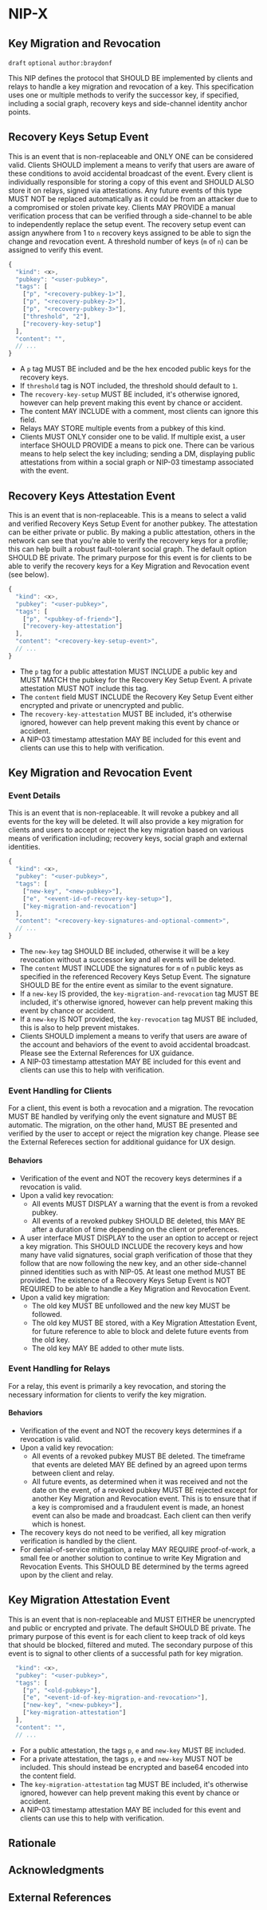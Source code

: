 NIP-X
=====

Key Migration and Revocation
------

`draft` `optional` `author:braydonf`

This NIP defines the protocol that SHOULD BE implemented by clients and relays to handle a key migration and revocation of a key. This specification uses one or multiple methods to verify the successor key, if specified, including a social graph, recovery keys and side-channel identity anchor points.

## Recovery Keys Setup Event

This is an event that is non-replaceable and ONLY ONE can be considered valid. Clients SHOULD implement a means to verify that users are aware of these conditions to avoid accidental broadcast of the event. Every client is individually responsible for storing a copy of this event and SHOULD ALSO store it on relays, signed via attestations. Any future events of this type MUST NOT be replaced automatically as it could be from an attacker due to a compromised or stolen private key. Clients MAY PROVIDE a manual verification process that can be verified through a side-channel to be able to independently replace the setup event. The recovery setup event can assign anywhere from 1 to `n` recovery keys assigned to be able to sign the change and revocation event. A threshold number of keys (`m` of `n`) can be assigned to verify this event.

```js
{
  "kind": <x>,
  "pubkey": "<user-pubkey>",
  "tags": [
    ["p", "<recovery-pubkey-1>"],
    ["p", "<recovery-pubkey-2>"],
    ["p", "<recovery-pubkey-3>"],
    ["threshold", "2"],
    ["recovery-key-setup"]
  ],
  "content": "",
  // ...
}
```

* A `p` tag MUST BE included and be the hex encoded public keys for the recovery keys.
* If `threshold` tag is NOT included, the threshold should default to `1`.
* The `recovery-key-setup` MUST BE included, it's otherwise ignored, however can help prevent making this event by chance or accident.
* The content MAY INCLUDE with a comment, most clients can ignore this field.
* Relays MAY STORE multiple events from a pubkey of this kind.
* Clients MUST ONLY consider one to be valid. If multiple exist, a user interface SHOULD PROVIDE a means to pick one. There can be various means to help select the key including; sending a DM, displaying public attestations from within a social graph or NIP-03 timestamp associated with the event.

## Recovery Keys Attestation Event

This is an event that is non-replaceable. This is a means to select a valid and verified Recovery Keys Setup Event for another pubkey. The attestation can be either private or public. By making a public attestation, others in the network can see that you're able to verify the recovery keys for a profile; this can help built a robust fault-tolerant social graph. The default option SHOULD BE private. The primary purpose for this event is for clients to be able to verify the recovery keys for a Key Migration and Revocation event (see below).

```js
{
  "kind": <x>,
  "pubkey": "<user-pubkey>",
  "tags": [
    ["p", "<pubkey-of-friend>"],
    ["recovery-key-attestation"]
  ],
  "content": "<recovery-key-setup-event>",
  // ...
}
```

* The `p` tag for a public attestation MUST INCLUDE a public key and MUST MATCH the pubkey for the Recovery Key Setup Event. A private attestation MUST NOT include this tag.
* The `content` field MUST INCLUDE the Recovery Key Setup Event either encrypted and private or unencrypted and public.
* The `recovery-key-attestation` MUST BE included, it's otherwise ignored, however can help prevent making this event by chance or accident.
* A NIP-03 timestamp attestation MAY BE included for this event and clients can use this to help with verification.

## Key Migration and Revocation Event

### Event Details

This is an event that is non-replaceable. It will revoke a pubkey and all events for the key will be deleted. It will also provide a key migration for clients and users to accept or reject the key migration based on various means of verification including; recovery keys, social graph and external identities.

```js
{
  "kind": <x>,
  "pubkey": "<user-pubkey>",
  "tags": [
    ["new-key", "<new-pubkey>"],
    ["e", "<event-id-of-recovery-key-setup>"],
    ["key-migration-and-revocation"]
  ],
  "content": "<recovery-key-signatures-and-optional-comment>",
  // ...
}
```

* The `new-key` tag SHOULD BE included, otherwise it will be a key revocation without a successor key and all events will be deleted.
* The `content` MUST INCLUDE the signatures for `m` of `n` public keys as specified in the referenced Recovery Keys Setup Event. The signature SHOULD BE for the entire event as similar to the event signature.
* If a `new-key` IS provided, the `key-migration-and-revocation` tag MUST BE included, it's otherwise ignored, however can help prevent making this event by chance or accident.
* If a `new-key` IS NOT provided, the `key-revocation` tag MUST BE included, this is also to help prevent mistakes.
* Clients SHOULD implement a means to verify that users are aware of the account and behaviors of the event to avoid accidental broadcast. Please see the External References for UX guidance.
* A NIP-03 timestamp attestation MAY BE included for this event and clients can use this to help with verification.

### Event Handling for Clients

For a client, this event is both a revocation and a migration. The revocation MUST BE handled by verifying only the event signature and MUST BE automatic. The migration, on the other hand, MUST BE presented and verified by the user to accept or reject the migration key change. Please see the External Refereces section for additional guidance for UX design.

#### Behaviors
- Verification of the event and NOT the recovery keys determines if a revocation is valid.
- Upon a valid key revocation:
  - All events MUST DISPLAY a warning that the event is from a revoked pubkey.
  - All events of a revoked pubkey SHOULD BE deleted, this MAY BE after a duration of time depending on the client or preferences.
- A user interface MUST DISPLAY to the user an option to accept or reject a key migration. This SHOULD INCLUDE the recovery keys and how many have valid signatures, social graph verification of those that they follow that are now following the new key, and an other side-channel pinned identities such as with NIP-05. At least one method MUST BE provided. The existence of a Recovery Keys Setup Event is NOT REQUIRED to be able to handle a Key Migration and Revocation Event.
- Upon a valid key migration:
  - The old key MUST BE unfollowed and the new key MUST be followed.
  - The old key MUST BE stored, with a Key Migration Attestation Event, for future reference to able to block and delete future events from the old key.
  - The old key MAY BE added to other mute lists.

### Event Handling for Relays

For a relay, this event is primarily a key revocation, and storing the necessary information for clients to verify the key migration.

#### Behaviors
- Verification of the event and NOT the recovery keys determines if a revocation is valid.
- Upon a valid key revocation:
  - All events of a revoked pubkey MUST BE deleted. The timeframe that events are deleted MAY BE defined by an agreed upon terms between client and relay.
  - All future events, as determined when it was received and not the date on the event, of a revoked pubkey MUST BE rejected except for another Key Migration and Revocation event. This is to ensure that if a key is compromised and a fraudulent event is made, an honest event can also be made and broadcast. Each client can then verify which is honest.
- The recovery keys do not need to be verified, all key migration verification is handled by the client.
- For denial-of-service mitigation, a relay MAY REQUIRE proof-of-work, a small fee or another solution to continue to write Key Migration and Revocation Events. This SHOULD BE determined by the terms agreed upon by the client and relay.

## Key Migration Attestation Event

This is an event that is non-replaceable and MUST EITHER be unencrypted and public or encrypted and private. The default SHOULD BE private. The primary purpose of this event is for each client to keep track of old keys that should be blocked, filtered and muted. The secondary purpose of this event is to signal to other clients of a successful path for key migration.

```js
  "kind": <x>,
  "pubkey": "<user-pubkey>",
  "tags": [
    ["p", "<old-pubkey>"],
    ["e", "<event-id-of-key-migration-and-revocation>"],
    ["new-key", "<new-pubkey>"],
    ["key-migration-attestation"]
  ],
  "content": "",
  // ...
```

* For a public attestation, the tags `p`, `e` and `new-key` MUST BE included.
* For a private attestation, the tags `p`, `e` and `new-key` MUST NOT be included. This should instead be encrypted and base64 encoded into the content field.
* The `key-migration-attestation` tag MUST BE included, it's otherwise ignored, however can help prevent making this event by chance or accident.
* A NIP-03 timestamp attestation MAY BE included for this event and clients can use this to help with verification.

## Rationale

## Acknowledgments

## External References
